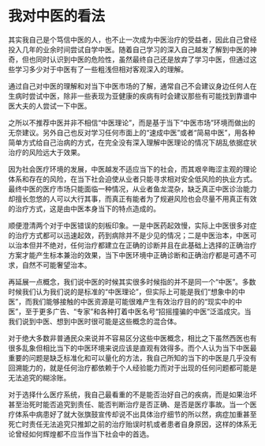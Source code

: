 # 我对中医的看法


其实我自己是个笃信中医的人，也不止一次成为中医治疗的受益者，因此自己曾经投入几年的业余时间尝试自学中医。随着自己学习的深入自己越发了解到中医的神奇，但也同时认识到中医的危险性，虽然最终自己还是放弃了学习中医，但通过这些学习多少对于中医有了一些粗浅但相对客观深入的理解。

通过自己对中医的理解和对当下中医市场的了解，通常自己不会建议身边任何人在生病时尝试中医，除非一些表现为亚健康的疾病有时会建议那些有可能找到靠谱中医大夫的人尝试一下中医。

之所以不推荐中医并非不相信“中医理论”，而是基于当下“中医市场”环境而做出的无奈建议。另外自己也反对学习任何市面上的“速成中医”或者“简易中医”，用各种简单方式给自己治病的方式，在完全没有深入理解中医理论的情况下胡乱依据症状治疗的风险远大于效果。

因为社会医疗环境的发展，中医越发不适应当下的社会，而其艰辛晦涩主观的理论体系和存在的风险，在当下社会迫使从业者只能寻求相对安全低风险的执业方式。最终中医的医疗市场只能面临一种情况，从业者鱼龙混杂，缺乏真正中医诊治能力却擅长忽悠的人可以大行其事，而真正有能者为了规避风险也会尽量不用真正有效的治疗方式，这是由中医本身当下的特点造成的。

顺便澄清两个对于中医错误的刻板印象。一是中医药起效慢，实际上中医很多对症的治疗方式都可以迅速起效，药到病除并不是少见的情况；二是中医治本，中医可以治本但并不绝对，任何治疗都建立在正确的诊断并且在此基础上选择的正确治疗方案才能产生标本兼治的效果，当下中医环境中正确诊断和正确治疗都是可遇不可求，自然不可能奢望治本。

再延展一点概念，我们说中医的时候其实很多时候指的并不是同一个“中医”。多数时候我们认为我们说的是标准的“中医理论”，但实际上可能是我们“想象中的中医”，而我们能够接触的中医资源是可能很难产生有效治疗目的的“现实中的中医”，至于更多广告、“专家”和各种打着中医名号“招摇撞骗的中医”泛滥成灾。当我们说到中医、想到中医时很可能是这些概念的混合体。

对于绝大多数非普通民众来说并不容易区分这些中医概念，相比之下虽然西医也有很多乱象但相比当下的中医环境来说应该是直观有效得多。而个人认为当下中医最重要的问题是缺乏标准化和可以量化的方法，我自己所知的当下的中医是几乎没有回溯能力的，就是任何治疗都依赖于个人经验能力而对于出现的任何问题都可能是无法追究的糊涂账。

对于选择什么医疗系统，我自己最看重的不是能否治好自己的疾病，而是如果治坏甚至治死时能否追究到责任、能否判断治疗是否正确、是否是医疗事故。当一个医疗体系中病患好了就大张旗鼓宣传却说不出具体治疗细节的所以然，病症加重甚至死亡时责任无法追究只推卸之前的治疗贻误时机或者患者自身原因，这样的体系无论曾经如何辉煌都不应当作当下社会中的首选。
